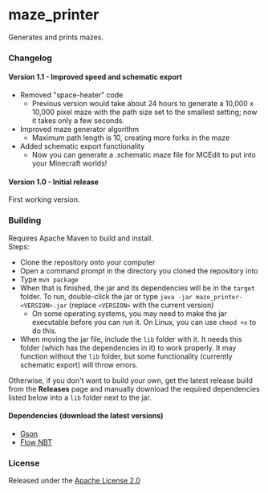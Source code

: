 # maze_printer
Generates and prints mazes.  

### Changelog  
#### Version 1.1 - Improved speed and schematic export

* Removed "space-heater" code  
  * Previous version would take about 24 hours to generate a 10,000 x 10,000 pixel maze with the path size set to the
    smallest setting; now it takes only a few seconds.  
* Improved maze generator algorithm  
  * Maximum path length is 10, creating more forks in the maze  
* Added schematic export functionality  
  * Now you can generate a .schematic maze file for MCEdit to put into your Minecraft worlds!  

#### Version 1.0 - Initial release

First working version.

### Building  

Requires Apache Maven to build and install.  
Steps:  
* Clone the repository onto your computer  
* Open a command prompt in the directory you cloned the repository into  
* Type `mvn package`  
* When that is finished, the jar and its dependencies will be in the `target` folder. To run, double-click the jar or type
  `java -jar maze_printer-<VERSION>.jar` (replace `<VERSION>` with the current version)  
  * On some operating systems, you may need to make the jar executable before you can run it. On Linux, you can use
    `chmod +x` to do this.  
* When moving the jar file, include the `lib` folder with it. It needs this folder (which has the dependencies in it) to
  work properly. It may function without the `lib` folder, but some functionality (currently schematic export) will throw
  errors.  

Otherwise, if you don't want to build your own, get the latest release build from the **Releases** page and manually 
download the required dependencies listed below into a `lib` folder next to the jar.

#### Dependencies (download the latest versions)  

* [Gson](https://repo.maven.apache.org/maven2/com/google/code/gson/gson/)
* [Flow NBT](https://repo.maven.apache.org/maven2/com/flowpowered/flow-nbt/)

### License

Released under the [Apache License 2.0](http://www.apache.org/licenses/LICENSE-2.0)

